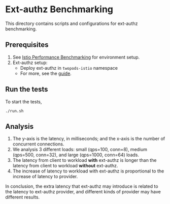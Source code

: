 # Ext-authz Benchmarking
This directory contains scripts and configurations for ext-authz benchmarking.
## Prerequisites
1. See [Istio Performance Benchmarking](https://github.com/istio/tools/tree/master/perf/benchmark) for environment setup.
2. Ext-authz setup: 
   - Deploy ext-authz in `twopods-istio` namespace
   - For more, see the [guide](https://istio.io/latest/docs/tasks/security/authorization/authz-custom/).

## Run the tests
To start the tests,
```
./run.sh
```

## Analysis
1. The y-axis is the latency, in milliseconds; and the x-axis is the number of concurrent connections.
2. We analysis 3 different loads: small (qps=100, conn=8), medium (qps=500, conn=32), and large (qps=1000, conn=64) loads.
3. The latency from client to workload **with** ext-authz is longer than the latency from client to workload **without** ext-authz.
4. The increase of latency to workload with ext-authz is proportional to the increase of latency to provider.

In conclusion, the extra latency that ext-authz may introduce is related to the latency to ext-authz provider, and different kinds of provider may have different results.
